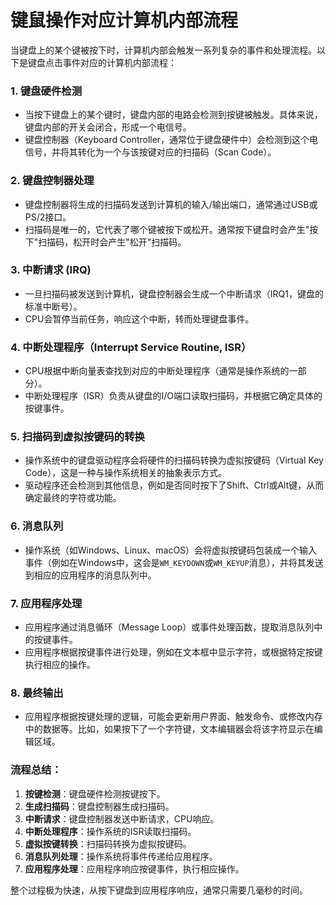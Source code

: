 # 键鼠操作对应计算机内部流程

当键盘上的某个键被按下时，计算机内部会触发一系列复杂的事件和处理流程。以下是键盘点击事件对应的计算机内部流程：

### 1. **键盘硬件检测**

- 当按下键盘上的某个键时，键盘内部的电路会检测到按键被触发。具体来说，键盘内部的开关会闭合，形成一个电信号。
- 键盘控制器（Keyboard Controller，通常位于键盘硬件中）会检测到这个电信号，并将其转化为一个与该按键对应的扫描码（Scan Code）。

### 2. **键盘控制器处理**

- 键盘控制器将生成的扫描码发送到计算机的输入/输出端口，通常通过USB或PS/2接口。
- 扫描码是唯一的，它代表了哪个键被按下或松开。通常按下键盘时会产生"按下"扫描码，松开时会产生"松开"扫描码。

### 3. **中断请求 (IRQ)**

- 一旦扫描码被发送到计算机，键盘控制器会生成一个中断请求（IRQ1，键盘的标准中断号）。
- CPU会暂停当前任务，响应这个中断，转而处理键盘事件。

### 4. **中断处理程序（Interrupt Service Routine, ISR）**

- CPU根据中断向量表查找到对应的中断处理程序（通常是操作系统的一部分）。
- 中断处理程序（ISR）负责从键盘的I/O端口读取扫描码，并根据它确定具体的按键事件。

### 5. **扫描码到虚拟按键码的转换**

- 操作系统中的键盘驱动程序会将硬件的扫描码转换为虚拟按键码（Virtual Key Code），这是一种与操作系统相关的抽象表示方式。
- 驱动程序还会检测到其他信息，例如是否同时按下了Shift、Ctrl或Alt键，从而确定最终的字符或功能。

### 6. **消息队列**

- 操作系统（如Windows、Linux、macOS）会将虚拟按键码包装成一个输入事件（例如在Windows中，这会是`WM_KEYDOWN`或`WM_KEYUP`消息），并将其发送到相应的应用程序的消息队列中。

### 7. **应用程序处理**

- 应用程序通过消息循环（Message Loop）或事件处理函数，提取消息队列中的按键事件。
- 应用程序根据按键事件进行处理，例如在文本框中显示字符，或根据特定按键执行相应的操作。

### 8. **最终输出**

- 应用程序根据按键处理的逻辑，可能会更新用户界面、触发命令、或修改内存中的数据等。比如，如果按下了一个字符键，文本编辑器会将该字符显示在编辑区域。

### 流程总结：

1. **按键检测**：键盘硬件检测按键按下。
2. **生成扫描码**：键盘控制器生成扫描码。
3. **中断请求**：键盘控制器发送中断请求，CPU响应。
4. **中断处理程序**：操作系统的ISR读取扫描码。
5. **虚拟按键转换**：扫描码转换为虚拟按键码。
6. **消息队列处理**：操作系统将事件传递给应用程序。
7. **应用程序处理**：应用程序响应按键事件，执行相应操作。

整个过程极为快速，从按下键盘到应用程序响应，通常只需要几毫秒的时间。